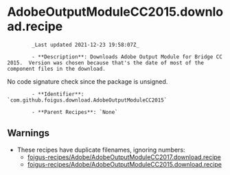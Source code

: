 # AdobeOutputModuleCC2015.download.recipe

            _Last updated 2021-12-23 19:58:07Z_

            - **Description**: Downloads Adobe Output Module for Bridge CC 2015.  Version was chosen because that's the date of most of the component files in the download.

No code signature check since the package is unsigned.

            - **Identifier**: `com.github.foigus.download.AdobeOutputModuleCC2015`

            - **Parent Recipes**: `None`

## Warnings

- These recipes have duplicate filenames, ignoring numbers:
    - [foigus-recipes/Adobe/AdobeOutputModuleCC2017.download.recipe](/autopkg-dupe-tracker/foigus-recipes/Adobe/AdobeOutputModuleCC2017.download.recipe)
    - [foigus-recipes/Adobe/AdobeOutputModuleCC2015.download.recipe](/autopkg-dupe-tracker/foigus-recipes/Adobe/AdobeOutputModuleCC2015.download.recipe)